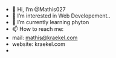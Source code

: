 - 👋 Hi, I’m @Mathis027
- 👀 I’m interested in Web Developement..
- 🌱 I’m currently learning phyton
- 📫 How to reach me:
- mail: mathis@kraekel.com
- website: kraekel.com
- 

<!---
Mathis027/Mathis027 is a ✨ special ✨ repository because its `README.md` (this file) appears on your GitHub profile.
You can click the Preview link to take a look at your changes.
--->
